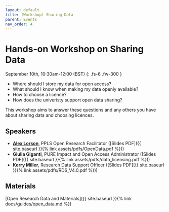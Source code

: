 ```yaml
---
layout: default
title: (Workshop) Sharing Data
parent: Events
nav_order: 4
---
```


# Hands-on Workshop on Sharing Data

September 10th, 10:30am-12:00 (BST)
{: .fs-6 .fw-300 }

- Where should I store my data for open access?
- What should I know when making my data openly available?
- How to choose a licence?
- How does the univeristy support open data sharing?

This workshop aims to answer these questions and any others you have about sharing data and choosing licences.

## Speakers

- [**Alex Lorson**](https://alex-lorson.github.io), PPLS Open Research Facilitator ([Slides PDF]({{ site.baseurl }}{% link assets/pdfs/OpenData.pdf %}))
- **Giulia Giganti**, PURE Impact and Open Access Administrator ([Slides PDF]({{ site.baseurl }}{% link assets/pdfs/data_licensing.pdf %}))
- **Kerry Miller**, Research Data Support Officer ([Slides PDF]({{ site.baseurl }}{% link assets/pdfs/RDS_V4.0.pdf %}))

## Materials

[Open Research Data and Materials]({{ site.baseurl }}{% link docs/guides/open_data.md %})
